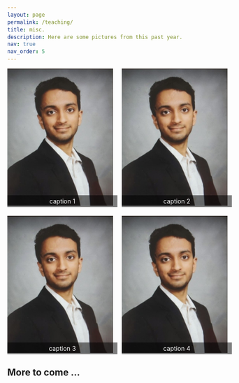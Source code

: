 ```yaml
---
layout: page
permalink: /teaching/
title: misc. 
description: Here are some pictures from this past year. 
nav: true
nav_order: 5
---
```


<div class="grid-container">
  <div class="grid-item">
    <img src="prof_pic2.jpg" alt="caption 1">
    <div class="caption">caption 1</div>
  </div>
  <div class="grid-item">
    <img src="/assets/img/prof_pic2.jpg" alt="caption 2">
    <div class="caption">caption 2</div>
  </div>
  <div class="grid-item">
    <img src="/assets/img/prof_pic2.jpg" alt="caption 3">
    <div class="caption">caption 3</div>
  </div>
  <div class="grid-item">
    <img src="/assets/img/prof_pic2.jpg" alt="caption 4">
    <div class="caption">caption 4</div>
  </div>
</div>

## More to come ...


<style>
  .grid-container {
    display: grid;
    grid-template-columns: repeat(2, 1fr);
    grid-gap: 20px;
  }
  .grid-item {
    position: relative;
  }
  .grid-item img {
    width: 100%;
    height: auto;
  }
  .caption {
    position: absolute;
    bottom: 0;
    left: 0;
    width: 100%;
    background-color: rgba(0, 0, 0, 0.5);
    color: white;
    text-align: center;
    padding: 5px;
  }
</style>
